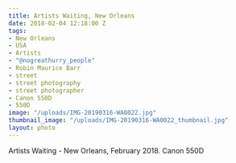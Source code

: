 ```yaml
---
title: Artists Waiting, New Orleans
date: 2018-02-04 12:18:00 Z
tags:
- New Orleans
- USA
- Artists
- "@nogreathurry_people"
- Robin Maurice Barr
- street
- street photography
- street photographer
- Canon 550D
- 550D
image: "/uploads/IMG-20190316-WA0022.jpg"
thumbnail_image: "/uploads/IMG-20190316-WA0022_thumbnail.jpg"
layout: photo
---
```


Artists Waiting - New Orleans, February 2018. Canon 550D